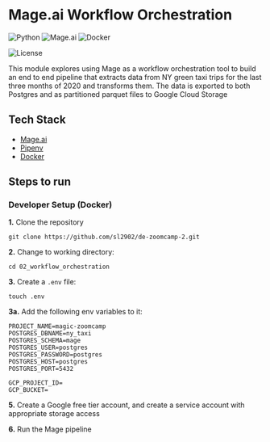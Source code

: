 # Mage.ai Workflow Orchestration

![Python](https://img.shields.io/badge/Python-3.8-4B8BBE.svg?style=flat&logo=python&logoColor=FFD43B&labelColor=306998)
![Mage.ai](https://img.shields.io/badge/Mage.ai-0.9-111113?style=flat&logoColor=white&labelColor=111113)
![Docker](https://img.shields.io/badge/Docker-329DEE?style=flat&logo=docker&logoColor=white&labelColor=329DEE)

![License](https://img.shields.io/badge/license-CC--BY--SA--4.0-31393F?style=flat&logo=creativecommons&logoColor=black&labelColor=white)


This module explores using Mage as a workflow orchestration tool to build an end to end pipeline that extracts
data from NY green taxi trips for the last three months of 2020 and transforms them. The data is exported to both Postgres and as partitioned parquet files to Google Cloud Storage


## Tech Stack
- [Mage.ai](https://docs.mage.ai/getting-started/setup)
- [Pipenv](https://pipenv.pypa.io/en/latest/)
- [Docker](https://docs.docker.com/get-docker/)


## Steps to run

### Developer Setup (Docker)

**1.** Clone the repository
```shell
git clone https://github.com/sl2902/de-zoomcamp-2.git
```

**2.** Change to working directory:

```shell
cd 02_workflow_orchestration
```

**3.** Create a `.env` file:
```shell
touch .env
```

**3a.** Add the following env variables to it:
```shell
PROJECT_NAME=magic-zoomcamp
POSTGRES_DBNAME=ny_taxi
POSTGRES_SCHEMA=mage
POSTGRES_USER=postgres
POSTGRES_PASSWORD=postgres
POSTGRES_HOST=postgres
POSTGRES_PORT=5432

GCP_PROJECT_ID=
GCP_BUCKET=
```

**5.** Create a Google free tier account, and create a service account with appropriate storage access

**6.** Run the Mage pipeline
